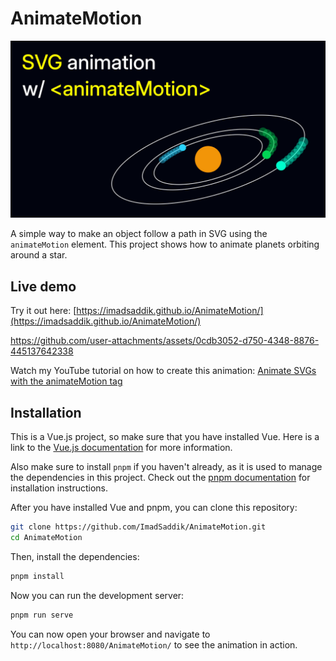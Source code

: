 # AnimateMotion

![Cover image](./images/cover.png)

A simple way to make an object follow a path in SVG using the `animateMotion` element. This project shows how to animate planets orbiting around a star.

## Live demo

Try it out here: [https://imadsaddik.github.io/AnimateMotion/](https://imadsaddik.github.io/AnimateMotion/)

https://github.com/user-attachments/assets/0cdb3052-d750-4348-8876-445137642338

Watch my YouTube tutorial on how to create this animation: [Animate SVGs with the animateMotion tag](https://youtu.be/-CGtL2ay7Fw)

## Installation

This is a Vue.js project, so make sure that you have installed Vue. Here is a link to the [Vue.js documentation](https://vuejs.org/guide/quick-start.html) for more information.

Also make sure to install `pnpm` if you haven't already, as it is used to manage the dependencies in this project. Check out the [pnpm documentation](https://pnpm.io/installation) for installation instructions.

After you have installed Vue and pnpm, you can clone this repository:

```bash
git clone https://github.com/ImadSaddik/AnimateMotion.git
cd AnimateMotion
```

Then, install the dependencies:

```bash
pnpm install
```

Now you can run the development server:

```bash
pnpm run serve
```

You can now open your browser and navigate to `http://localhost:8080/AnimateMotion/` to see the animation in action.
